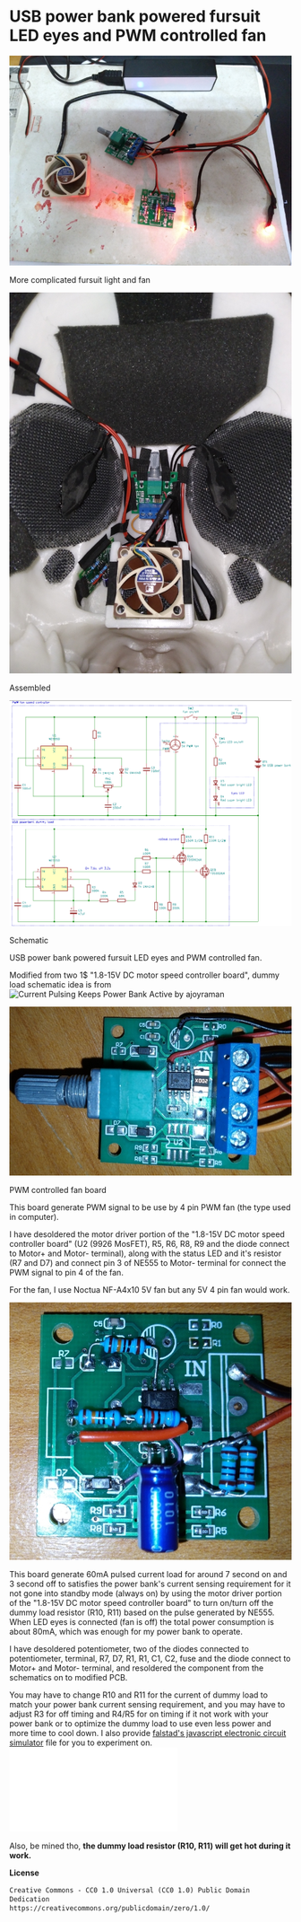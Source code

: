 # USB power bank powered fursuit LED eyes and PWM controlled fan

![More complicated fursuit light and fan](./fursuit_light_fan_v2/fursuit_light_fan_v2.jpg)

More complicated fursuit light and fan

![Assembled](./fursuit_light_fan_v2/fursuit_light_fan_v2_assembled.jpg)

Assembled

![Schematic v2](./fursuit_light_fan_v2/fursuit_light_fan_v2_schematic.png)

Schematic

USB power bank powered fursuit LED eyes and PWM controlled fan.

Modified from two 1$ "1.8-15V DC motor speed controller board", dummy load schematic idea is from ![Current Pulsing Keeps Power Bank Active by ajoyraman](https://www.instructables.com/Current-Pulsing-Keeps-Power-Bank-Active/)

![PWM controlled fan board](./fursuit_light_fan_v2/pwm_board.jpg)

PWM controlled fan board

This board generate PWM signal to be use by 4 pin PWM fan (the type used in computer).

I have desoldered the motor driver portion of the "1.8-15V DC motor speed controller board" (U2 (9926 MosFET), R5, R6, R8, R9 and the diode connect to Motor+ and Motor- terminal), along with the status LED and it's resistor (R7 and D7) and connect pin 3 of NE555 to Motor- terminal for connect the PWM signal to pin 4 of the fan.

For the fan, I use Noctua NF-A4x10 5V fan but any 5V 4 pin fan would work.

![Dummy load board](./fursuit_light_fan_v2/dummy_load_board.jpg)

This board generate 60mA pulsed current load for around 7 second on and 3 second off to satisfies the power bank's current sensing requirement for it not gone into standby mode (always on) by using the motor driver portion of the "1.8-15V DC motor speed controller board" to turn on/turn off the dummy load resistor (R10, R11) based on the pulse generated by NE555. When LED eyes is connected (fan is off) the total power consumption is about 80mA, which was enough for my power bank to operate.

I have desoldered potentiometer, two of the diodes connected to potentiometer, terminal, R7, D7, R1, R1, C1, C2, fuse and the diode connect to Motor+ and Motor- terminal, and resoldered the component from the schematics on to modified PCB.

You may have to change R10 and R11 for the current of dummy load to match your power bank current sensing requirement, and you may have to adjust R3 for off timing and R4/R5 for on timing if it not work with your power bank or to optimize the dummy load to use even less power and more time to cool down.
I also provide [falstad's javascript electronic circuit simulator](http://www.falstad.com/circuit/) file for you to experiment on. ![simulation file](./fursuit_light_fan_v2/powerbank-always-on.circuitjs.txt)

Also, be mined tho, **the dummy load resistor (R10, R11) will get hot during it work.**

**License**

    Creative Commons - CC0 1.0 Universal (CC0 1.0) Public Domain Dedication
    https://creativecommons.org/publicdomain/zero/1.0/

